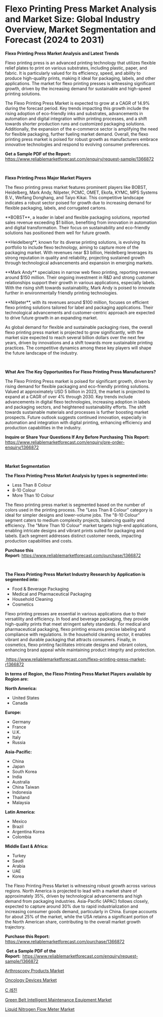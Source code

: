 <p><h1>Flexo Printing Press Market Analysis and Market Size: Global Industry Overview, Market Segmentation and Forecast (2024 to 2031)</h1></p><p><strong>Flexo Printing Press Market Analysis and Latest Trends</strong></p>
<p><p>Flexo printing press is an advanced printing technology that utilizes flexible relief plates to print on various substrates, including plastic, paper, and fabric. It is particularly valued for its efficiency, speed, and ability to produce high-quality prints, making it ideal for packaging, labels, and other applications. The market for flexo printing presses is witnessing significant growth, driven by the increasing demand for sustainable and high-speed printing solutions. </p><p>The Flexo Printing Press Market is expected to grow at a CAGR of 14.9% during the forecast period. Key trends impacting this growth include the rising adoption of eco-friendly inks and substrates, advancements in automation and digital integration within printing processes, and a shift towards shorter production runs and customized packaging solutions. Additionally, the expansion of the e-commerce sector is amplifying the need for flexible packaging, further fueling market demand. Overall, the flexo printing press market is poised for robust growth as manufacturers embrace innovative technologies and respond to evolving consumer preferences.</p></p>
<p><strong>Get a Sample PDF of the Report:&nbsp;</strong> <a href="https://www.reliablemarketforecast.com/enquiry/request-sample/1366872?utm_campaign=1080&utm_medium=2&utm_source=Github&utm_content=ia&utm_term=06122024&utm_id=flexo-printing-press">https://www.reliablemarketforecast.com/enquiry/request-sample/1366872</a></p>
<p>&nbsp;</p>
<p><strong>Flexo Printing Press Major Market Players</strong></p>
<p><p>The flexo printing press market features prominent players like BOBST, Heidelberg, Mark Andy, Nilpeter, PCMC, OMET, Ekofa, KYMC, MPS Systems B.V., Weifang Donghang, and Taiyo Kikai. This competitive landscape indicates a robust sector poised for growth due to increasing demand for flexible packaging, labels, and corrugated cartons.</p><p>**BOBST**, a leader in label and flexible packaging solutions, reported sales revenue exceeding $1 billion, benefiting from innovation in automation and digital transformation. Their focus on sustainability and eco-friendly solutions has positioned them well for future growth.</p><p>**Heidelberg**, known for its diverse printing solutions, is evolving its portfolio to include flexo technology, aiming to capture more of the packaging market. With revenues near $3 billion, Heidelberg leverages its strong reputation in quality and reliability, projecting sustained growth through technological advancements and expansion in emerging markets.</p><p>**Mark Andy** specializes in narrow web flexo printing, reporting revenues around $150 million. Their ongoing investment in R&D and strong customer relationships support their growth in various applications, especially labels. With the rising shift towards sustainability, Mark Andy is poised to innovate further in environmentally friendly printing technologies.</p><p>**Nilpeter**, with its revenues around $100 million, focuses on efficient flexo printing solutions tailored for label and packaging applications. Their technological advancements and customer-centric approach are expected to drive future growth in an expanding market.</p><p>As global demand for flexible and sustainable packaging rises, the overall flexo printing press market is projected to grow significantly, with the market size expected to reach several billion dollars over the next few years, driven by innovations and a shift towards more sustainable printing practices. The competitive dynamics among these key players will shape the future landscape of the industry.</p></p>
<p>&nbsp;</p>
<p><strong>What Are The Key Opportunities For Flexo Printing Press Manufacturers?</strong></p>
<p><p>The Flexo Printing Press market is poised for significant growth, driven by rising demand for flexible packaging and eco-friendly printing solutions. Valued at approximately USD 5 billion in 2023, the market is projected to expand at a CAGR of over 4% through 2030. Key trends include advancements in digital flexo technologies, increasing adoption in labels and packaging sectors, and heightened sustainability efforts. The shift towards sustainable materials and processes is further boosting market prospects. Future outlook suggests continued innovation, especially in automation and integration with digital printing, enhancing efficiency and production capabilities in the industry.</p></p>
<p><strong>Inquire or Share Your Questions If Any Before Purchasing This Report:</strong> <a href="https://www.reliablemarketforecast.com/enquiry/pre-order-enquiry/1366872?utm_campaign=1080&utm_medium=2&utm_source=Github&utm_content=ia&utm_term=06122024&utm_id=flexo-printing-press">https://www.reliablemarketforecast.com/enquiry/pre-order-enquiry/1366872</a></p>
<p>&nbsp;</p>
<p><strong>Market Segmentation</strong></p>
<p><strong>The Flexo Printing Press Market Analysis by types is segmented into:</strong></p>
<p><ul><li>Less Than 8 Colour</li><li>8-10 Colour</li><li>More Than 10 Colour</li></ul></p>
<p><p>The flexo printing press market is segmented based on the number of colors used in the printing process. The "Less Than 8 Colour" category is ideal for simpler designs and lower-volume jobs. The "8-10 Colour" segment caters to medium complexity projects, balancing quality and efficiency. The "More Than 10 Colour" market targets high-end applications, enabling intricate designs and vibrant prints suited for packaging and labels. Each segment addresses distinct customer needs, impacting production capabilities and costs.</p></p>
<p><strong>Purchase this Report:&nbsp;</strong><a href="https://www.reliablemarketforecast.com/purchase/1366872?utm_campaign=1080&utm_medium=2&utm_source=Github&utm_content=ia&utm_term=06122024&utm_id=flexo-printing-press">https://www.reliablemarketforecast.com/purchase/1366872</a></p>
<p>&nbsp;</p>
<p><strong>The Flexo Printing Press Market Industry Research by Application is segmented into:</strong></p>
<p><ul><li>Food & Beverage Packaging</li><li>Medical and Pharmaceutical Packaging</li><li>Household Cleaning</li><li>Cosmetics</li></ul></p>
<p><p>Flexo printing presses are essential in various applications due to their versatility and efficiency. In food and beverage packaging, they provide high-quality prints that meet stringent safety standards. For medical and pharmaceutical packaging, flexo printing ensures precise labeling and compliance with regulations. In the household cleaning sector, it enables vibrant and durable packaging that attracts consumers. Finally, in cosmetics, flexo printing facilitates intricate designs and vibrant colors, enhancing brand appeal while maintaining product integrity and protection.</p></p>
<p><a href="https://www.reliablemarketforecast.com/flexo-printing-press-market-r1366872?utm_campaign=1080&utm_medium=2&utm_source=Github&utm_content=ia&utm_term=06122024&utm_id=flexo-printing-press">&nbsp;https://www.reliablemarketforecast.com/flexo-printing-press-market-r1366872</a></p>
<p><strong>In terms of Region, the Flexo Printing Press Market Players available by Region are:</strong></p>
<p>
    <p> <strong> North America: </strong>
        <ul>
            <li>United States</li>
            <li>Canada</li>
        </ul>
        </p> 
    <p> <strong> Europe: </strong>
        <ul>
            <li>Germany</li>
            <li>France</li>
            <li>U.K.</li>
            <li>Italy</li>
            <li>Russia</li>
        </ul>
        </p> 
    <p> <strong> Asia-Pacific: </strong>
        <ul>
            <li>China</li>
            <li>Japan</li>
            <li>South Korea</li>
            <li>India</li>
            <li>Australia</li>
            <li>China Taiwan</li>
            <li>Indonesia</li>
            <li>Thailand</li>
            <li>Malaysia</li>
        </ul>
        </p> 
    <p> <strong> Latin America: </strong>
        <ul>
            <li>Mexico</li>
            <li>Brazil</li>
            <li>Argentina Korea</li>
            <li>Colombia</li>
        </ul>
        </p> 
    <p> <strong> Middle East & Africa: </strong>
        <ul>
            <li>Turkey</li>
            <li>Saudi</li>
            <li>Arabia</li>
            <li>UAE</li>
            <li>Korea</li>
        </ul>
    </p>
    </p>
<p><p>The Flexo Printing Press Market is witnessing robust growth across various regions. North America is projected to lead with a market share of approximately 35%, driven by technological advancements and high demand from packaging industries. Asia-Pacific (APAC) follows closely, expected to capture around 30% due to rapid industrialization and increasing consumer goods demand, particularly in China. Europe accounts for about 25% of the market, while the USA retains a significant portion of the North American share, contributing to the overall market growth trajectory.</p></p>
<p><strong>Purchase this Report: </strong><a href="https://www.reliablemarketforecast.com/purchase/1366872?utm_campaign=1080&utm_medium=2&utm_source=Github&utm_content=ia&utm_term=06122024&utm_id=flexo-printing-press">https://www.reliablemarketforecast.com/purchase/1366872</a></p>
<p>&nbsp;<strong>Get a Sample PDF of the Report:&nbsp;&nbsp;</strong><a href="https://www.reliablemarketforecast.com/enquiry/request-sample/1366872?utm_campaign=1080&utm_medium=2&utm_source=Github&utm_content=ia&utm_term=06122024&utm_id=flexo-printing-press">https://www.reliablemarketforecast.com/enquiry/request-sample/1366872</a></p>
<p><strong></strong></p>
<p><p><a href="https://www.linkedin.com/pulse/key-insights-arthroscopy-products-market-2024-2031-segmentation-xkgte?utm_campaign=1080&utm_medium=2&utm_source=Github&utm_content=ia&utm_term=06122024&utm_id=flexo-printing-press">Arthroscopy Products Market</a></p><p><a href="https://www.linkedin.com/pulse/oncology-devices-market-research-report-pertinent-information-rgsle?utm_campaign=1080&utm_medium=2&utm_source=Github&utm_content=ia&utm_term=06122024&utm_id=flexo-printing-press">Oncology Devices Market</a></p><p><a href="https://github.com/sougarounis/Market-Research-Report-List-6/blob/main/693507327292.md?utm_campaign=1080&utm_medium=2&utm_source=Github&utm_content=ia&utm_term=06122024&utm_id=flexo-printing-press">C 레진</a></p><p><a href="https://issuu.com/reportprime-2/docs/green-belt-intelligent-maintenance-equipment-marke?utm_campaign=1080&utm_medium=2&utm_source=Github&utm_content=ia&utm_term=06122024&utm_id=flexo-printing-press">Green Belt Intelligent Maintenance Equipment Market</a></p><p><a href="https://issuu.com/reportprime-2/docs/liquid-nitrogen-flow-meter-market-size-2030.pptx?utm_campaign=1080&utm_medium=2&utm_source=Github&utm_content=ia&utm_term=06122024&utm_id=flexo-printing-press">Liquid Nitrogen Flow Meter Market</a></p></p>